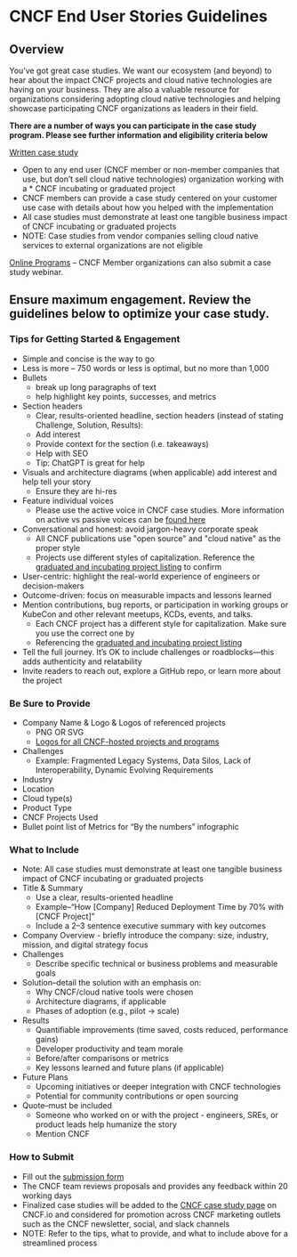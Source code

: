# CNCF End User Stories Guidelines #

## Overview ##

You’ve got great case studies. We want our ecosystem (and beyond) to hear about the impact CNCF projects and cloud native technologies are having on your business. They are also a valuable resource for organizations considering adopting cloud native technologies and helping showcase participating CNCF organizations as leaders in their field.

**There are a number of ways you can participate in the case study program. Please see further information and eligibility criteria below** 

[Written case study](https://marketingform.cncf.io)
* Open to any end user (CNCF member or non-member companies that use, but don’t sell cloud native technologies) organization working with a * CNCF incubating or graduated project 
* CNCF members can provide a case study centered on your customer use case with details about how you helped with the implementation
* All case studies must demonstrate at least one tangible business impact of CNCF incubating or graduated projects
* NOTE: Case studies from vendor companies selling cloud native services to external organizations are not eligible
 
[Online Programs](https://github.com/cncf/foundation/blob/main/policies-guidance/online-programs-guidelines.md) – CNCF Member organizations can also submit a case study webinar.


## Ensure maximum engagement. Review the guidelines below to optimize your case study. ##

### Tips for Getting Started & Engagement ###

* Simple and concise is the way to go
* Less is more – 750 words or less is optimal, but no more than 1,000
* Bullets
  * break up long paragraphs of text 
  * help highlight key points, successes, and metrics
* Section headers
  * Clear, results-oriented headline, section headers (instead of stating Challenge, Solution, Results):
   * Add interest 
   * Provide context for the section (i.e. takeaways)
   * Help with SEO
   * Tip: ChatGPT is great for help
* Visuals and architecture diagrams (when applicable) add interest and help tell your story
  * Ensure they are hi-res
* Feature individual voices
  * Please use the active voice in CNCF case studies. More information on active vs passive voices can be [found here](https://www.grammarly.com/blog/active-vs-passive-voice/) 
* Conversational and honest: avoid jargon-heavy corporate speak
  * All CNCF publications use "open source" and "cloud native" as the proper style
  * Projects use different styles of capitalization. Reference the [graduated and incubating project listing](https://www.cncf.io/projects/%5d) to confirm
* User-centric: highlight the real-world experience of engineers or decision-makers
* Outcome-driven: focus on measurable impacts and lessons learned
* Mention contributions, bug reports, or participation in working groups or KubeCon and other relevant meetups, KCDs, events, and talks.
  * Each CNCF project has a different style for capitalization. Make sure you use the correct one by
  * Referencing the [graduated and incubating project listing](https://www.cncf.io/projects/%5d) 
* Tell the full journey. It’s OK to include challenges or roadblocks—this adds authenticity and relatability
* Invite readers to reach out, explore a GitHub repo, or learn more about the project

 

### Be Sure to Provide ###

* Company Name & Logo & Logos of referenced projects
  * PNG OR SVG
  * [Logos for all CNCF-hosted projects and programs](https://github.com/cncf/artwork/)
* Challenges
  * Example: Fragmented Legacy Systems, Data Silos, Lack of Interoperability, Dynamic Evolving Requirements
* Industry
* Location
* Cloud type(s)
* Product Type
* CNCF Projects Used
* Bullet point list of Metrics for “By the numbers” infographic


### What to Include ###

* Note: All case studies must demonstrate at least one tangible business impact of CNCF incubating or graduated projects
* Title & Summary
  * Use a clear, results-oriented headline
  * Example–“How [Company] Reduced Deployment Time by 70% with [CNCF Project]”
  * Include a 2–3 sentence executive summary with key outcomes
* Company Overview - briefly introduce the company: size, industry, mission, and digital strategy focus
* Challenges
  * Describe specific technical or business problems and measurable goals
* Solution–detail the solution with an emphasis on:
  * Why CNCF/cloud native tools were chosen
  * Architecture diagrams, if applicable
  * Phases of adoption (e.g., pilot → scale)
* Results
  * Quantifiable improvements (time saved, costs reduced, performance gains)
  * Developer productivity and team morale
  * Before/after comparisons or metrics
  * Key lessons learned and future plans (if applicable)
* Future Plans
  * Upcoming initiatives or deeper integration with CNCF technologies
  * Potential for community contributions or open sourcing
* Quote–must be included 
  * Someone who worked on or with the project - engineers, SREs, or product leads help humanize the story
  * Mention CNCF 


### How to Submit ###

* Fill out the [submission form](https://form.asana.com/?k=Ufi_ZE31X3EAKMTiplIEcA&d=9283783873717)
* The CNCF team reviews proposals and provides any feedback within 20 working days
* Finalized case studies will be added to the [CNCF case study page](https://www.cncf.io/case-studies/) on CNCF.io and considered for promotion across CNCF marketing outlets such as the CNCF newsletter, social, and slack channels
* NOTE: Refer to the tips, what to provide, and what to include above for a streamlined process 
